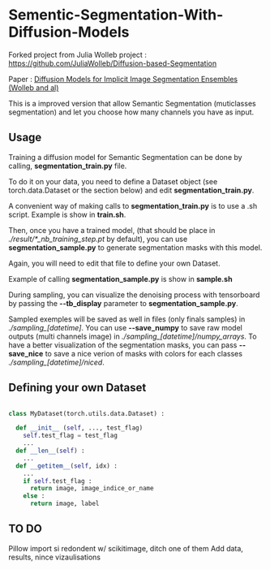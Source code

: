 # Sementic-Segmentation-With-Diffusion-Models
Forked project from Julia Wolleb project : https://github.com/JuliaWolleb/Diffusion-based-Segmentation

Paper : [Diffusion Models for Implicit Image Segmentation Ensembles (Wolleb and al)](https://arxiv.org/abs/2112.03145)

This is a improved version that allow Semantic Segmentation (muticlasses segmentation) and let you choose how many channels you have
as input.

## Usage 
Training a diffusion model for Semantic Segmentation can be done by calling,
__segmentation_train.py__ file. 

To do it on your data, you need to define a Dataset object (see torch.data.Dataset or the section below)
and edit __segmentation_train.py__.

A convenient way of making calls to __segmentation_train.py__ is to use a .sh script. 
Example is show in __train.sh__.

Then, once you have a trained model, (that should be place in *./result/\*_nb_training_step.pt* by default),
you can use __segmentation_sample.py__ to generate segmentation masks with this model.

Again, you will need to edit that file to define your own Dataset.

Example of calling __segmentation_sample.py__ is show in __sample.sh__

During sampling, you can visualize the denoising process with tensorboard by passing the __--tb_display__
parameter to __segmentation_sample.py__. 

Sampled exemples will be saved as well in files (only finals samples) in *./sampling_[datetime]*.
You can use __--save_numpy__ to save raw model outputs (multi channels image) in *./sampling_[datetime]/numpy_arrays*. 
To have a better visualization of the segmentation masks, you can pass __--save_nice__ to save 
a nice verion of masks with colors for each classes *./sampling_[datetime]/niced*.

## Defining your own Dataset 
```python

class MyDataset(torch.utils.data.Dataset) : 

  def __init__ (self, ..., test_flag)
    self.test_flag = test_flag
    ...
  def __len__(self) : 
    ...
  def __getitem__(self, idx) : 
    ...
    if self.test_flag : 
      return image, image_indice_or_name
    else : 
      return image, label 
```

## TO DO 
Pillow import si redondent w/ scikitimage, ditch one of them
Add data, results, nince vizaulisations
